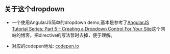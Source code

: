 ## 关于这个dropdown

- 一个使用AngularJS简单的dropdown demo,基本是参考了[AngularJS Tutorial Series: Part 5 – Creating a Dropdown Control For Your Site](https://www.codementor.io/angularjs/tutorial/create-dropdown-control)这个网站的博客。把directive的写法暂时去掉，便于理解。

- 对应的codepen地址: [codepen.io](http://codepen.io/magicgua/pen/bZjyyV)
